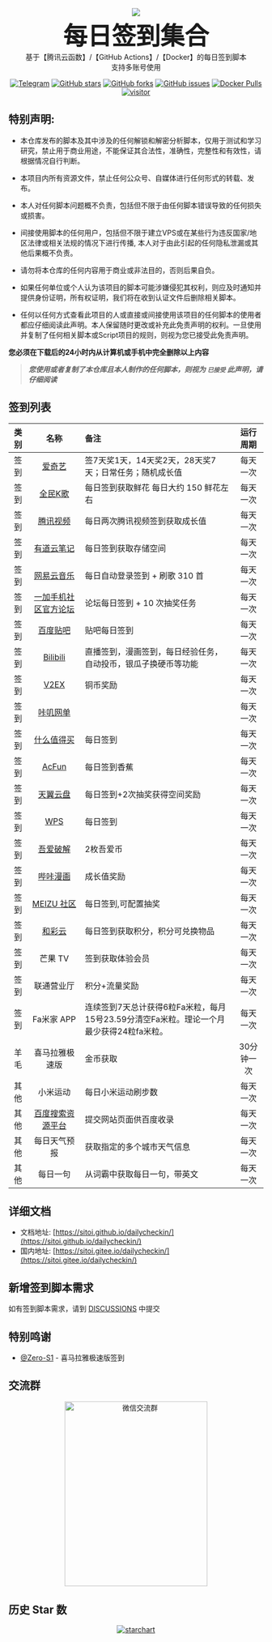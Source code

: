 <p align="center">
    <img src="https://socialify.git.ci/Sitoi/dailycheckin/image?description=1&font=Rokkitt&forks=1&issues=1&language=1&owner=1&pattern=Circuit%20Board&pulls=1&stargazers=1&theme=Dark"/>
    <br><strong><font size=50>每日签到集合</font></strong>
    <br>基于【腾讯云函数】/【GitHub Actions】/【Docker】的每日签到脚本
    <br>支持多账号使用
</p>

<p align="center">
    <a href="https://t.me/dailycheckin"><img src="https://img.shields.io/badge/Talk-Telegram-brightgreen.svg?style=popout-square" alt="Telegram"></a>
    <a href="https://github.com/Sitoi/dailycheckin/stargazers"><img src="https://img.shields.io/github/stars/Sitoi/dailycheckin.svg?style=popout-square" alt="GitHub stars"></a>
    <a href="https://github.com/Sitoi/dailycheckin/network/members"><img src="https://img.shields.io/github/forks/Sitoi/dailycheckin.svg?style=popout-square" alt="GitHub forks"></a>
    <a href="https://github.com/Sitoi/dailycheckin/issues"><img src="https://img.shields.io/github/issues/Sitoi/dailycheckin.svg?style=popout-square" alt="GitHub issues"></a>
    <a href="https://hub.docker.com/repository/docker/sitoi/dailycheckin"><img src="https://img.shields.io/docker/pulls/sitoi/dailycheckin?style=popout-square" alt="Docker Pulls"></a>
    <a href="https://sitoi.github.io/dailycheckin"><img src="https://visitor-badge.glitch.me/badge?page_id=Sitoi-dailycheckin" alt="visitor"></a>
</p>

## 特别声明:

- 本仓库发布的脚本及其中涉及的任何解锁和解密分析脚本，仅用于测试和学习研究，禁止用于商业用途，不能保证其合法性，准确性，完整性和有效性，请根据情况自行判断。

- 本项目内所有资源文件，禁止任何公众号、自媒体进行任何形式的转载、发布。

- 本人对任何脚本问题概不负责，包括但不限于由任何脚本错误导致的任何损失或损害。

- 间接使用脚本的任何用户，包括但不限于建立VPS或在某些行为违反国家/地区法律或相关法规的情况下进行传播, 本人对于由此引起的任何隐私泄漏或其他后果概不负责。

- 请勿将本仓库的任何内容用于商业或非法目的，否则后果自负。

- 如果任何单位或个人认为该项目的脚本可能涉嫌侵犯其权利，则应及时通知并提供身份证明，所有权证明，我们将在收到认证文件后删除相关脚本。

- 任何以任何方式查看此项目的人或直接或间接使用该项目的任何脚本的使用者都应仔细阅读此声明。本人保留随时更改或补充此免责声明的权利。一旦使用并复制了任何相关脚本或Script项目的规则，则视为您已接受此免责声明。

**您必须在下载后的24小时内从计算机或手机中完全删除以上内容**

> ***您使用或者复制了本仓库且本人制作的任何脚本，则视为 `已接受` 此声明，请仔细阅读***

## 签到列表

|类别|名称|备注|运行周期|
|:---:|:---:|:---|:---:|
|签到|[爱奇艺](https://www.iqiyi.com/)|签7天奖1天，14天奖2天，28天奖7天；日常任务；随机成长值|每天一次|
|签到|[全民K歌](https://kg.qq.com/index-pc.html)|每日签到获取鲜花 每日大约 150 鲜花左右|每天一次|
|签到|[腾讯视频](https://v.qq.com/)|每日两次腾讯视频签到获取成长值|每天一次|
|签到|[有道云笔记](https://note.youdao.com/web/)|每日签到获取存储空间|每天一次|
|签到|[网易云音乐](https://music.163.com/)|每日自动登录签到 + 刷歌 310 首|每天一次|
|签到|[一加手机社区官方论坛](https://www.oneplusbbs.com/)|论坛每日签到 + 10 次抽奖任务|每天一次|
|签到|[百度贴吧](https://tieba.baidu.com/index.html)|贴吧每日签到|每天一次|
|签到|[Bilibili](https://www.bilibili.com)|直播签到，漫画签到，每日经验任务，自动投币，银瓜子换硬币等功能|每天一次|
|签到|[V2EX](https://www.v2ex.com/)|铜币奖励|每天一次|
|签到|[咔叽网单](https://www.2nzz.com/)| |每天一次|
|签到|[什么值得买](https://www.smzdm.com)|每日签到|每天一次|
|签到|[AcFun](https://www.acfun.cn/)|每日签到香蕉|每天一次|
|签到|[天翼云盘](https://cloud.189.cn/)|每日签到+2次抽奖获得空间奖励|每天一次|
|签到|[WPS](https://www.wps.cn/)|每日签到|每天一次|
|签到|[吾爱破解](https://www.52pojie.cn/index.php)|2枚吾爱币|每天一次|
|签到|[哔咔漫画](https://www.picacomic.com)|成长值奖励|每天一次|
|签到|[MEIZU 社区](https://bbs.meizu.cn)|每日签到,可配置抽奖|每天一次|
|签到|[和彩云](https://caiyun.feixin.10086.cn:7071/portal/newsignin/index.jsp)|每日签到获取积分，积分可兑换物品|每天一次|
|签到|芒果 TV|签到获取体验会员|每天一次|
|签到|联通营业厅|积分+流量奖励|每天一次|
|签到|Fa米家 APP|连续签到7天总计获得6粒Fa米粒，每月15号23.59分清空Fa米粒。理论一个月最少获得24粒fa米粒。|每天一次|
|羊毛|喜马拉雅极速版|金币获取|30分钟一次|
|其他|小米运动|每日小米运动刷步数|每天一次|
|其他|[百度搜索资源平台](https://ziyuan.baidu.com/site/index#/)|提交网站页面供百度收录|每天一次|
|其他|每日天气预报|获取指定的多个城市天气信息|每天一次|
|其他|每日一句|从词霸中获取每日一句，带英文|每天一次|

## 详细文档

- 文档地址: [https://sitoi.github.io/dailycheckin/](https://sitoi.github.io/dailycheckin/)
- 国内地址: [https://sitoi.gitee.io/dailycheckin/](https://sitoi.gitee.io/dailycheckin/)

## 新增签到脚本需求

如有签到脚本需求，请到 [DISCUSSIONS](https://github.com/Sitoi/dailycheckin/discussions/77) 中提交

## 特别鸣谢

- [@Zero-S1](https://github.com/Zero-S1/xmly_speed) - 喜马拉雅极速版签到

## 交流群

<p align="center">
    <img width="282" height="365.25" src="https://cdn.jsdelivr.net/gh/Sitoi/dailycheckin/docs/img/wechat_group.jpg" alt="微信交流群"/>
</p>

## 历史 Star 数

<p align="center">
    <a href="https://starchart.cc/Sitoi/dailycheckin"><img src="https://starchart.cc/Sitoi/dailycheckin.svg" alt="starchart"></a>
</p>
